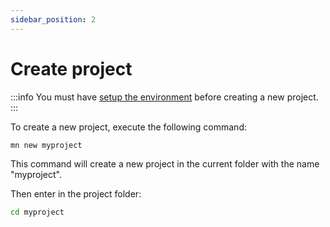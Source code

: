 ```yaml
---
sidebar_position: 2
---
```


# Create project

:::info
You must have [setup the environment](./setup) before creating a new project.
:::

To create a new project, execute the following command:

```bash
mn new myproject
```

This command will create a new project in the current folder with the name "myproject".

Then enter in the project folder:

```bash
cd myproject
```
